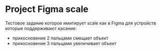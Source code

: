 # Project Figma scale

Тестовое задание которое имитирует scale как в Figma
для устройств которые поддерживают касание:
- прикосновение 2 пальцами смещает объект
- прикосновение 3 пальцами увеличивает объект
